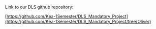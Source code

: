 Link to our DLS github repository:

[https://github.com/Kea-1Semester/DLS_Mandatory_Project](https://github.com/Kea-1Semester/DLS_Mandatory_Project/tree/Oliver)
